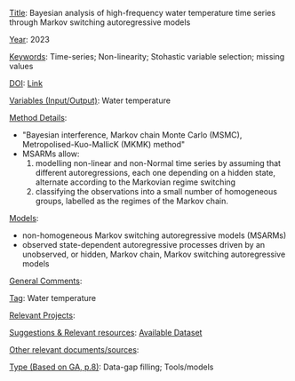 <ins>Title</ins>: Bayesian analysis of high-frequency water temperature time series through Markov switching autoregressive models

<ins>Year</ins>: 2023

<ins>Keywords</ins>: Time-series; Non-linearity; Stohastic variable selection; missing values

<ins>DOI</ins>: [Link](https://doi.org/10.1016/j.envsoft.2023.105751)

<ins>Variables (Input/Output)</ins>: Water temperature

<ins>Method Details</ins>:

- "Bayesian interference, Markov chain Monte Carlo (MSMC), Metropolised-Kuo-MallicK (MKMK) method"
- MSARMs allow:
	1. 	 modelling non-linear and non-Normal time series by assuming that different autoregressions, each one depending on a hidden state, alternate according to the Markovian regime switching
	2. 	 classifying the observations into a small number of homogeneous groups, labelled as the regimes of the Markov chain.

<ins>Models</ins>:

- non-homogeneous Markov switching autoregressive models (MSARMs)
- observed state-dependent autoregressive processes driven by an unobserved, or hidden, Markov chain, Markov switching autoregressive models

<ins>General Comments</ins>:

<ins>Tag</ins>: Water temperature

<ins>Relevant Projects</ins>:

<ins>Suggestions \& Relevant resources</ins>: [Available Dataset](https://doi.org/10.6084/m9.figshare.21801004)

<ins>Other relevant documents/sources</ins>:

<ins>Type (Based on GA, p.8)</ins>: Data-gap filling; Tools/models
